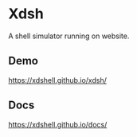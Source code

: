 # Xdsh

A shell simulator running on website.

## Demo

https://xdshell.github.io/xdsh/

## Docs

https://xdshell.github.io/docs/